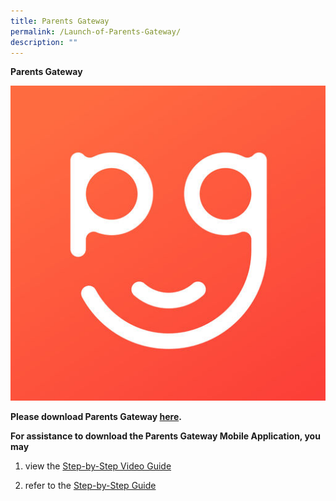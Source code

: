 ```yaml
---
title: Parents Gateway
permalink: /Launch-of-Parents-Gateway/
description: ""
---
```


**Parents Gateway**

![](/images/Links/Launch%20of%20Parents%20Gateway/PG.jpg)

**Please download Parents Gateway [here](https://pg.moe.edu.sg/).**  

**For assistance to download the Parents Gateway Mobile Application, you may**  

1.  view the [Step-by-Step Video Guide](https://www.youtube.com/watch?v=tW9jwyuovOo)  
    
2.  refer to the [Step-by-Step Guide](/files/Links/Parents/Launch%20of%20Parents%20Gateway/Information%20for%20new%20Parents%20Gateway.pdf)